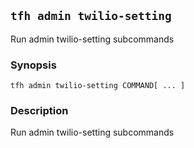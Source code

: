 ## `tfh admin twilio-setting`

Run admin twilio-setting subcommands

### Synopsis

    tfh admin twilio-setting COMMAND[ ... ]

### Description

Run admin twilio-setting subcommands

